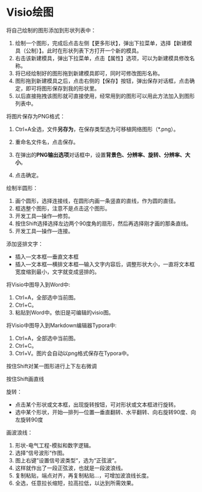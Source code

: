 # Visio绘图

<!--Visio教程-->

将自己绘制的图形添加到形状列表中：

1. 绘制一个图形，完成后点击左侧【更多形状】，弹出下拉菜单，选择【新建模具（公制）】。此时在形状列表下方打开一个新的模具。
2. 右击该新建模具，弹出下拉菜单，点击【属性】选项，可以为新建模具修改名称。
3. 将已经绘制好的图形拖到新建模具即可，同时可修改图形名称。
4. 图形拖到新建模具之后，点击右侧的【保存】按钮，弹出保存对话框，点击确定，即可将图形保存到我的形状里。
5. 以后直接拖拽该图形就可直接使用，经常用到的图形可以用此方法加入到图形列表中。



将图片保存为PNG格式：

1. Ctrl+A全选，文件**另存为**，在保存类型选为可移植网络图形（*.png）。

2. 重命名文件名，点击保存。

3. 在弹出的**PNG输出选项**对话框中，设置**背景色、分辨率、旋转、分辨率、大小**。
4. 点击确定。



绘制半圆形：
1. 画个圆形，选择连接线，在圆形内画一条竖直的直线，作为圆的直径。
2. 框选整个图形，注意不是点击这个图形。
3. 开发工具—操作—修剪。
4. 按住Shift选择选择左边两个90度角的扇形，然后再选择刚才画的那条直线。
5. 开发工具—操作—连接。



添加竖排文字：

- 插入—文本框—垂直文本框
- 插入—文本框—横排文本框—输入文字内容后，调整形状大小，一直将文本框宽度缩到最小，文字就变成竖排的。



将Visio中图导入到Word中: 

1. Ctrl+A，全部选中当前图。
2. Ctrl+C。
3. 粘贴到Word中。依旧是可编辑的visio图。



将Visio中图导入到Markdown编辑器Typora中: 

1. Ctrl+A，全部选中当前图。
2. Ctrl+C。
3. Ctrl+V。图片会自动以png格式保存在Typora中。



按住Shift对某一图形进行上下左右微调

按住Shift画直线



旋转：

- 点击某个形状或文本框，出现旋转按钮，可对形状或文本框进行旋转。
- 选中某个形状，开始—排列—位置—垂直翻转、水平翻转、向右旋转90度、向左旋转90度



画波浪线：

1. 形状-电气工程-模拟和数字逻辑。
2. 选择“信号波形“作图。
3. 图上右键”设置信号波类型“，选为“正弦波”。
4. 这样就作出了一段正弦波，也就是一段波浪线。
5. 复制粘贴，端点对齐，再复制粘贴...，可增加波浪线长度。
6. 全选，任意拉长缩短，拉高拉低，以达到所需效果。

